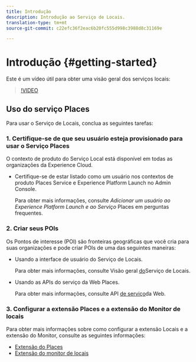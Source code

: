 ```yaml
---
title: Introdução
description: Introdução ao Serviço de Locais.
translation-type: tm+mt
source-git-commit: c22efc36f2eac6b20fc555d998c3988d8c31169e

---
```



# Introdução {#getting-started}

Este é um vídeo útil para obter uma visão geral dos serviços locais:

>[!VIDEO](https://www.youtube.com/watch?v=aV6i_ayxWCw)

## Uso do serviço Places

Para usar o Serviço de Locais, conclua as seguintes tarefas:

### 1. Certifique-se de que seu usuário esteja provisionado para usar o Serviço Places

O contexto de produto do Serviço Local está disponível em todas as organizações da Experience Cloud.

* Certifique-se de estar listado como um usuário nos contextos de produto Places Service e Experience Platform Launch no Admin Console.

   Para obter mais informações, consulte *Adicionar um usuário ao Experience Platform Launch e ao Serviço* Places em perguntas [](/help/places-gain-access.md)frequentes.


### 2. Criar seus POIs

Os Pontos de interesse (POI) são fronteiras geográficas que você cria para suas organizações e pode criar POIs de uma das seguintes maneiras:

* Usando a interface de usuário do Serviço de Locais.

   Para obter mais informações, consulte Visão geral [do](/help/poi-mgmt-ui/poi-mgmt-ui-overview.md)Serviço de Locais.

* Usando as APIs do serviço da Web Places.

   Para obter mais informações, consulte API [de serviço](/help/web-service-api/places-web-services.md)da Web.


### 3. Configurar a extensão Places e a extensão do Monitor de locais

Para obter mais informações sobre como configurar a extensão Locais e a extensão do Monitor, consulte as seguintes informações:

* [Extensão do Places](/help/places-ext-aep-sdks/places-extension/places-extension.md)
* [Extensão do monitor de locais](/help/places-ext-aep-sdks/places-monitor-extension/places-monitor-extension.md)
